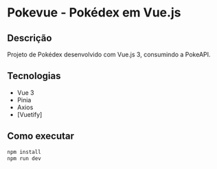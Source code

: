 ﻿# Pokevue - Pokédex em Vue.js
## Descrição
Projeto de Pokédex desenvolvido com Vue.js 3, consumindo a PokeAPI.

## Tecnologias
- Vue 3
- Pinia
- Axios
- [Vuetify]

## Como executar
```bash
npm install
npm run dev
